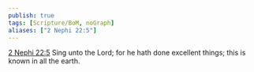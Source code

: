 ```yaml
---
publish: true
tags: [Scripture/BoM, noGraph]
aliases: ["2 Nephi 22:5"]
---
```

[2 Nephi 22:5](https://churchofjesuschrist.org/study/scriptures/bofm/2-ne/22?lang=eng&id=p5#p5) Sing unto the Lord; for he hath done excellent things; this is known in all the earth.
